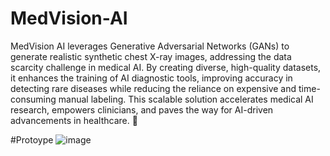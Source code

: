 # MedVision-AI

MedVision AI leverages Generative Adversarial Networks (GANs) to generate realistic synthetic chest X-ray images, addressing the data scarcity challenge in medical AI. By creating diverse, high-quality datasets, it enhances the training of AI diagnostic tools, improving accuracy in detecting rare diseases while reducing the reliance on expensive and time-consuming manual labeling. This scalable solution accelerates medical AI research, empowers clinicians, and paves the way for AI-driven advancements in healthcare. 🚀

#Protoype
![image](https://github.com/user-attachments/assets/eeece3da-fbb3-4f70-b48f-d22d84c050d4)
